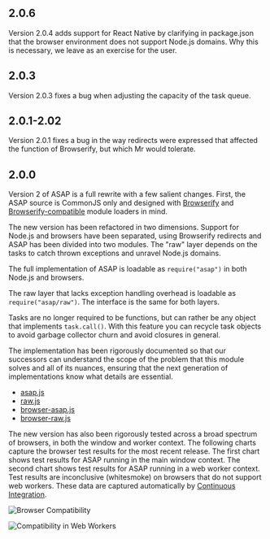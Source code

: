 
## 2.0.6

Version 2.0.4 adds support for React Native by clarifying in package.json that
the browser environment does not support Node.js domains.
Why this is necessary, we leave as an exercise for the user.

## 2.0.3

Version 2.0.3 fixes a bug when adjusting the capacity of the task queue.

## 2.0.1-2.02

Version 2.0.1 fixes a bug in the way redirects were expressed that affected the
function of Browserify, but which Mr would tolerate.

## 2.0.0

Version 2 of ASAP is a full rewrite with a few salient changes.
First, the ASAP source is CommonJS only and designed with [Browserify][] and
[Browserify-compatible][Mr] module loaders in mind.

[Browserify]: https://github.com/substack/node-browserify
[Mr]: https://github.com/montagejs/mr

The new version has been refactored in two dimensions.
Support for Node.js and browsers have been separated, using Browserify
redirects and ASAP has been divided into two modules.
The "raw" layer depends on the tasks to catch thrown exceptions and unravel
Node.js domains.

The full implementation of ASAP is loadable as `require("asap")` in both Node.js
and browsers.

The raw layer that lacks exception handling overhead is loadable as
`require("asap/raw")`.
The interface is the same for both layers.

Tasks are no longer required to be functions, but can rather be any object that
implements `task.call()`.
With this feature you can recycle task objects to avoid garbage collector churn
and avoid closures in general.

The implementation has been rigorously documented so that our successors can
understand the scope of the problem that this module solves and all of its
nuances, ensuring that the next generation of implementations know what details
are essential.

-   [asap.js](https://github.com/kriskowal/asap/blob/master/asap.js)
-   [raw.js](https://github.com/kriskowal/asap/blob/master/raw.js)
-   [browser-asap.js](https://github.com/kriskowal/asap/blob/master/browser-asap.js)
-   [browser-raw.js](https://github.com/kriskowal/asap/blob/master/browser-raw.js)

The new version has also been rigorously tested across a broad spectrum of
browsers, in both the window and worker context.
The following charts capture the browser test results for the most recent
release.
The first chart shows test results for ASAP running in the main window context.
The second chart shows test results for ASAP running in a web worker context.
Test results are inconclusive (whitesmoke) on browsers that do not support web
workers.
These data are captured automatically by [Continuous
Integration][].

![Browser Compatibility](http://kriskowal-asap.s3-website-us-west-2.amazonaws.com/train/integration-2/saucelabs-results-matrix.svg)

![Compatibility in Web Workers](http://kriskowal-asap.s3-website-us-west-2.amazonaws.com/train/integration-2/saucelabs-worker-results-matrix.svg)

[Continuous Integration]: https://github.com/kriskowal/asap/blob/master/CONTRIBUTING.md

